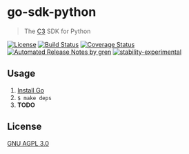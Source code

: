 # go-sdk-python

> The [C3](https://github.com/c3systems/c3-go) SDK for Python

[![License](http://img.shields.io/badge/license-GNU%20AGPL%203.0-blue.svg)](https://raw.githubusercontent.com/c3systems/c3-sdk-python/master/LICENSE) [![Build Status](https://travis-ci.org/c3systems/c3-sdk-python.svg?branch=master)](https://travis-ci.org/c3systems/c3-sdk-python) [![Coverage Status](https://coveralls.io/repos/github/c3systems/c3-sdk-python/badge.svg?branch=master)](https://coveralls.io/github/c3systems/c3-sdk-python?branch=master) [![Automated Release Notes by gren](https://img.shields.io/badge/%F0%9F%A4%96-release%20notes-00B2EE.svg)](https://github-tools.github.io/github-release-notes/) [![stability-experimental](https://img.shields.io/badge/stability-experimental-orange.svg)](https://github.com/emersion/stability-badges#experimental)


## Usage
1. [Install Go](https://golang.org/doc/install)
2. `$ make deps`
3. **TODO**

## License

[GNU AGPL 3.0](LICENSE)
